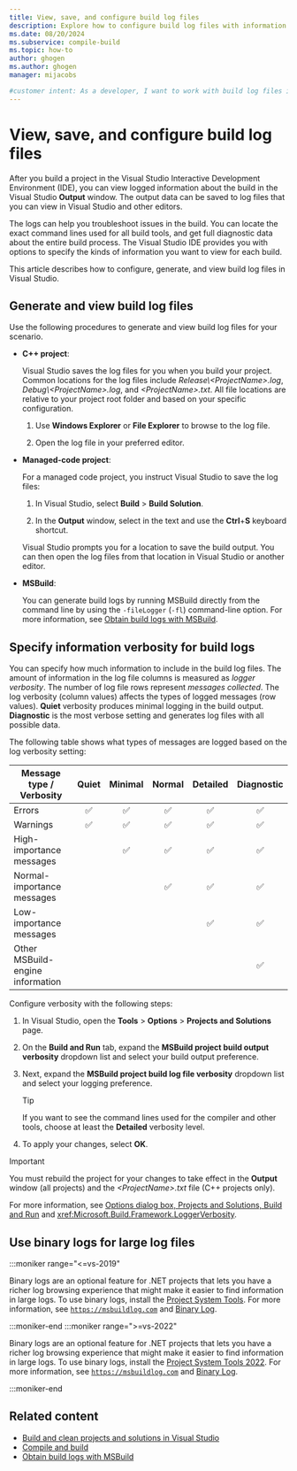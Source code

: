 ```yaml
---
title: View, save, and configure build log files
description: Explore how to configure build log files with information about the compiler and other tools for troubleshooting build failures.
ms.date: 08/20/2024
ms.subservice: compile-build
ms.topic: how-to
author: ghogen
ms.author: ghogen
manager: mijacobs

#customer intent: As a developer, I want to work with build log files in Visual Studio so I can troubleshoot build failures.
---
```


# View, save, and configure build log files

After you build a project in the Visual Studio Interactive Development Environment (IDE), you can view logged information about the build in the Visual Studio **Output** window. The output data can be saved to log files that you can view in Visual Studio and other editors. 

The logs can help you troubleshoot issues in the build. You can locate the exact command lines used for all build tools, and get full diagnostic data about the entire build process. The Visual Studio IDE provides you with options to specify the kinds of information you want to view for each build.

This article describes how to configure, generate, and view build log files in Visual Studio.

## Generate and view build log files

Use the following procedures to generate and view build log files for your scenario.

- **C++ project**:

   Visual Studio saves the log files for you when you build your project. Common locations for the log files include *Release\\\<ProjectName>.log*, *Debug\\\<ProjectName>.log*, and *\<ProjectName>.txt*. All file locations are relative to your project root folder and based on your specific configuration.

   1. Use **Windows Explorer** or **File Explorer** to browse to the log file.
   
   1. Open the log file in your preferred editor.

- **Managed-code project**:

   For a managed code project, you instruct Visual Studio to save the log files:

   1. In Visual Studio, select **Build** > **Build Solution**.

   1. In the **Output** window, select in the text and use the **Ctrl**+**S** keyboard shortcut.
   
   Visual Studio prompts you for a location to save the build output. You can then open the log files from that location in Visual Studio or another editor.

- **MSBuild**:

   You can generate build logs by running MSBuild directly from the command line by using the `-fileLogger` (`-fl`) command-line option. For more information, see [Obtain build logs with MSBuild](../msbuild/obtaining-build-logs-with-msbuild.md).

## Specify information verbosity for build logs

You can specify how much information to include in the build log files. The amount of information in the log file columns is measured as *logger verbosity*. The number of log file rows represent *messages collected*. The log verbosity (column values) affects the types of logged messages (row values). **Quiet** verbosity produces minimal logging in the build output. **Diagnostic** is the most verbose setting and generates log files with all possible data.

The following table shows what types of messages are logged based on the log verbosity setting:

| Message type / Verbosity           | Quiet | Minimal | Normal | Detailed | Diagnostic |
|------------------------------------|:-----:|:-------:|:------:|:--------:|:----------:|
| Errors                             |  ✅   |   ✅   |   ✅   |   ✅    |    ✅     |
| Warnings                           |  ✅   |   ✅   |   ✅   |   ✅    |    ✅     |
| High-importance messages           |       |   ✅   |   ✅   |    ✅    |    ✅     |
| Normal-importance messages         |       |         |   ✅   |   ✅    |    ✅     |
| Low-importance messages            |       |         |        |    ✅    |    ✅     |
| Other MSBuild-engine information   |       |         |        |          |    ✅     |

Configure verbosity with the following steps:

1. In Visual Studio, open the **Tools** > **Options** > **Projects and Solutions** page.

1. On the **Build and Run** tab, expand the **MSBuild project build output verbosity** dropdown list and select your build output preference. 

1. Next, expand the **MSBuild project build log file verbosity** dropdown list and select your logging preference. 

   > [!TIP]
   > If you want to see the command lines used for the compiler and other tools, choose at least the **Detailed** verbosity level.

1. To apply your changes, select **OK**.

> [!IMPORTANT]
> You must rebuild the project for your changes to take effect in the **Output** window (all projects) and the *\<ProjectName>.txt* file (C++ projects only).

For more information, see [Options dialog box, Projects and Solutions, Build and Run](./reference/options-dialog-box-projects-and-solutions-build-and-run.md) and <xref:Microsoft.Build.Framework.LoggerVerbosity>.

## Use binary logs for large log files

:::moniker range="<=vs-2019"

Binary logs are an optional feature for .NET projects that lets you have a richer log browsing experience that might make it easier to find information in large logs. To use binary logs, install the [Project System Tools](https://marketplace.visualstudio.com/items?itemName=VisualStudioProductTeam.ProjectSystemTools). For more information, see [`https://msbuildlog.com`](https://msbuildlog.com) and [Binary Log](https://github.com/microsoft/msbuild/blob/master/documentation/wiki/Binary-Log.md).

:::moniker-end
:::moniker range=">=vs-2022"

Binary logs are an optional feature for .NET projects that lets you have a richer log browsing experience that might make it easier to find information in large logs. To use binary logs, install the [Project System Tools 2022](https://marketplace.visualstudio.com/items?itemName=VisualStudioProductTeam.ProjectSystemTools2022). For more information, see [`https://msbuildlog.com`](https://msbuildlog.com) and [Binary Log](https://github.com/microsoft/msbuild/blob/master/documentation/wiki/Binary-Log.md).

:::moniker-end

## Related content

- [Build and clean projects and solutions in Visual Studio](building-and-cleaning-projects-and-solutions-in-visual-studio.md)
- [Compile and build](compiling-and-building-in-visual-studio.md)
- [Obtain build logs with MSBuild](../msbuild/obtaining-build-logs-with-msbuild.md)

